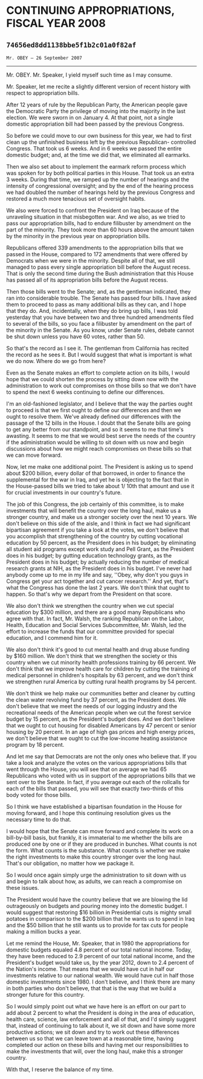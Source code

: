 # CONTINUING APPROPRIATIONS, FISCAL YEAR 2008
## `74656ed8dd1138bbe5f1b2c01a0f82af`
`Mr. OBEY — 26 September 2007`

---


Mr. OBEY. Mr. Speaker, I yield myself such time as I may consume.

Mr. Speaker, let me recite a slightly different version of recent 
history with respect to appropriation bills.

After 12 years of rule by the Republican Party, the American people 
gave the Democratic Party the privilege of moving into the majority in 
the last election. We were sworn in on January 4. At that point, not a 
single domestic appropriation bill had been passed by the previous 
Congress.

So before we could move to our own business for this year, we had to 
first clean up the unfinished business left by the previous Republican-
controlled Congress. That took us 6 weeks. And in 6 weeks we passed the 
entire domestic budget; and, at the time we did that, we eliminated all 
earmarks.

Then we also set about to implement the earmark reform process which 
was spoken for by both political parties in this House. That took us an 
extra 3 weeks. During that time, we ramped up the number of hearings 
and the intensity of congressional oversight; and by the end of the 
hearing process we had doubled the number of hearings held by the 
previous Congress and restored a much more tenacious set of oversight 
habits.

We also were forced to confront the President on Iraq because of the 
unraveling situation in that misbegotten war. And we also, as we tried 
to pass our appropriation bills, had to endure filibuster by amendment 
on the part of the minority. They took more than 60 hours above the 
amount taken by the minority in the previous year on appropriation 
bills.

Republicans offered 339 amendments to the appropriation bills that we 
passed in the House, compared to 172 amendments that were offered by 
Democrats when we were in the minority. Despite all of that, we still 
managed to pass every single appropriation bill before the August 
recess. That is only the second time during the Bush administration 
that this House has passed all of its appropriation bills before the 
August recess.

Then those bills went to the Senate; and, as the gentleman indicated, 
they ran into considerable trouble. The Senate has passed four bills. I 
have asked them to proceed to pass as many additional bills as they 
can, and I hope that they do. And, incidentally, when they do bring up 
bills, I was told yesterday that you have between two and three hundred 
amendments filed to several of the bills, so you face a filibuster by 
amendment on the part of the minority in the Senate. As you know, under 
Senate rules, debate cannot be shut down unless you have 60 votes, 
rather than 50.



So that's the record as I see it. The gentleman from California has 
recited the record as he sees it. But I would suggest that what is 
important is what we do now. Where do we go from here?

Even as the Senate makes an effort to complete action on its bills, I 
would hope that we could shorten the process by sitting down now with 
the administration to work out compromises on those bills so that we 
don't have to spend the next 6 weeks continuing to define our 
differences.



I'm an old-fashioned legislator, and I believe that the way the 
parties ought to proceed is that we first ought to define our 
differences and then we ought to resolve them. We've already defined 
our differences with the passage of the 12 bills in the House. I doubt 
that the Senate bills are going to get any better from our standpoint, 
and so it seems to me that time's awasting. It seems to me that we 
would best serve the needs of the country if the administration would 
be willing to sit down with us now and begin discussions about how we 
might reach compromises on these bills so that we can move forward.

Now, let me make one additional point. The President is asking us to 
spend about $200 billion, every dollar of that borrowed, in order to 
finance the supplemental for the war in Iraq, and yet he is objecting 
to the fact that in the House-passed bills we tried to take about 1/
10th that amount and use it for crucial investments in our country's 
future.

The job of this Congress, the job certainly of this committee, is to 
make investments that will benefit the country over the long haul, make 
us a stronger country, and make us a stronger society over the next 10 
years. We don't believe on this side of the aisle, and I think in fact 
we had significant bipartisan agreement if you take a look at the 
votes, we don't believe that you accomplish that strengthening of the 
country by cutting vocational education by 50 percent, as the President 
does in his budget; by eliminating all student aid programs except work 
study and Pell Grant, as the President does in his budget; by gutting 
education technology grants, as the President does in his budget; by 
actually reducing the number of medical research grants at NIH, as the 
President does in his budget. I've never had anybody come up to me in 
my life and say, ''Obey, why don't you guys in Congress get your act 
together and cut cancer research.'' And yet, that's what the Congress 
has done the last 2 years. We don't think that ought to happen. So 
that's why we depart from the President on that score.

We also don't think we strengthen the country when we cut special 
education by $300 million, and there are a good many Republicans who 
agree with that. In fact, Mr. Walsh, the ranking Republican on the 
Labor, Health, Education and Social Services Subcommittee, Mr. Walsh, 
led the effort to increase the funds that our committee provided for 
special education, and I commend him for it.

We also don't think it's good to cut mental health and drug abuse 
funding by $160 million. We don't think that we strengthen the society 
or this country when we cut minority health professions training by 66 
percent. We don't think that we improve health care for children by 
cutting the training of medical personnel in children's hospitals by 63 
percent, and we don't think we strengthen rural America by cutting 
rural health programs by 54 percent.

We don't think we help make our communities better and cleaner by 
cutting the clean water revolving fund by 37 percent, as the President 
does. We don't believe that we meet the needs of our logging industry 
and the recreational needs of the American people when we cut the 
forest service budget by 15 percent, as the President's budget does. 
And we don't believe that we ought to cut housing for disabled 
Americans by 47 percent or senior housing by 20 percent. In an age of 
high gas prices and high energy prices, we don't believe that we ought 
to cut the low-income heating assistance program by 18 percent.

And let me say that Democrats are not the only ones who believe that. 
If you take a look and analyze the votes on the various appropriations 
bills that went through the House, you will see that on average we had 
65 Republicans who voted with us in support of the appropriations bills 
that we sent over to the Senate. In fact, if you average out each of 
the rollcalls for each of the bills that passed, you will see that 
exactly two-thirds of this body voted for those bills.

So I think we have established a bipartisan foundation in the House 
for moving forward, and I hope this continuing resolution gives us the 
necessary time to do that.

I would hope that the Senate can move forward and complete its work 
on a bill-by-bill basis, but frankly, it is immaterial to me whether 
the bills are produced one by one or if they are produced in bunches. 
What counts is not the form. What counts is the substance. What counts 
is whether we make the right investments to make this country stronger 
over the long haul. That's our obligation, no matter how we package it.

So I would once again simply urge the administration to sit down with 
us and begin to talk about how, as adults, we can reach a compromise on 
these issues.

The President would have the country believe that we are blowing the 
lid outrageously on budgets and pouring money into the domestic budget. 
I would suggest that restoring $16 billion in Presidential cuts is 
mighty small potatoes in comparison to the $200 billion that he wants 
us to spend in Iraq and the $50 billion that he still wants us to 
provide for tax cuts for people making a million bucks a year.

Let me remind the House, Mr. Speaker, that in 1980 the appropriations 
for domestic budgets equaled 4.8 percent of our total national income. 
Today, they have been reduced to 2.9 percent of our total national 
income, and the President's budget would take us, by the year 2012, 
down to 2.4 percent of the Nation's income. That means that we would 
have cut in half our investments relative to our national wealth. We 
would have cut in half those domestic investments since 1980. I don't 
believe, and I think there are many in both parties who don't believe, 
that that is the way that we build a stronger future for this country.

So I would simply point out what we have here is an effort on our 
part to add about 2 percent to what the President is doing in the area 
of education, health care, science, law enforcement and all of that, 
and I'd simply suggest that, instead of continuing to talk about it, we 
sit down and have some more productive actions; we sit down and try to 
work out these differences between us so that we can leave town at a 
reasonable time, having completed our action on these bills and having 
met our responsibilities to make the investments that will, over the 
long haul, make this a stronger country.

With that, I reserve the balance of my time.